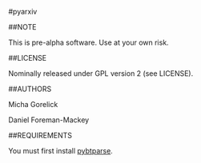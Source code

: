 #pyarxiv

##NOTE

This is pre-alpha software.  Use at your own risk.

##LICENSE

Nominally released under GPL version 2 (see LICENSE).

##AUTHORS

Micha Gorelick

Daniel Foreman-Mackey


##REQUIREMENTS

You must first install [pybtparse](https://www.github.com/dfm/pybtparse).
